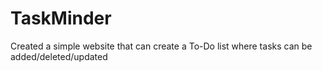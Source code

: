 # TaskMinder
Created a simple website that can create a To-Do list where tasks can be added/deleted/updated
